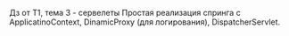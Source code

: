 Дз от T1, тема 3 - сервелеты 
Простая реализация спринга с ApplicatinoContext, DinamicProxy (для логирования), DispatcherServlet.
